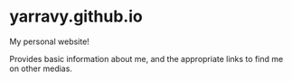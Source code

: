 # yarravy.github.io
My personal website!

Provides basic information about me, and the appropriate links to find me on other medias.
